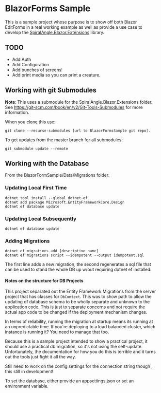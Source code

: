 # BlazorForms Sample

This is a sample project whose purpose is to show off both Blazor EditForms in a real working example as well as provide a use case to develop the [SpiralAngle.Blazor.Extensions](https://github.com/SpiralAngle/SpiralAngle.Blazor.Extensions) library.

## TODO

- Add Auth
- Add Configuration
- Add bunches of screens!
- Add print media so you can print a creature.

## Working with git Submodules

**Note**: This uses a submodule for the SpiralAngle.Blazor.Extensions folder. See <https://git-scm.com/book/en/v2/Git-Tools-Submodules> for more information.

When you clone this use:

``` shell
git clone --recurse-submodules [url to BlazorFormsSample git repo].
```

To get updates from the master branch for all submodules:

``` shell
git submodule update --remote
```

## Working with the Database

From the BlazorFormSample/Data/Migrations folder:

### Updating Local First Time

```shell
dotnet tool install --global dotnet-ef
dotnet add package Microsoft.EntityFrameworkCore.Design
dotnet ef database update
```

### Updating Local Subsequently

```shell
dotnet ef database update
```

### Adding Migrations

```shell
dotnet ef migrations add [descriptive name]
dotnet ef migrations script --idempotent --output idempotent.sql
```

The first line adds a new migration, the second regenerates a sql file that can be used to stand the whole DB up w/out requiring dotnet ef installed.

#### Notes on the structure for DB Projects

This project separated out the Entity Framework Migrations from the server project that has classes for `DbContext`. This was to show path to allow the updating of database schema to be wholly separate and unknown to the application code. This is just to separate concerns and not require the actual app code to be changed if the deployment mechanism changes.

In terms of reliability, running the migration at startup means its running at an unpredictable time. If you're deploying to a load balanced cluster, which instance is running it? You need to manage that too.

Because this is a sample project intended to show a practical project, it should use a practical db migration, so it's not using the self-update. Unfortunately, the documentation for how you do this is terrible and it turns out the tools just fight it all the way.

Still need to work on the config settings for the connection string though , this still in development!

To set the database, either provide an appsettings.json or set an environment variable.
